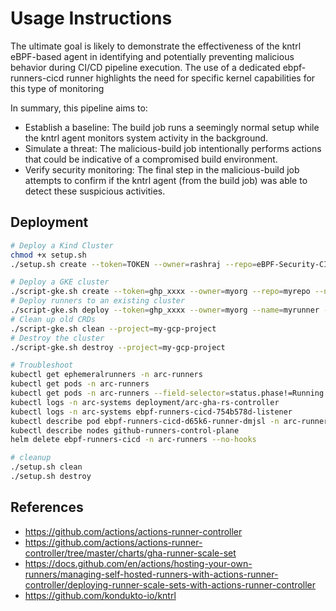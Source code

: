 # Usage Instructions

The ultimate goal is likely to demonstrate the effectiveness of the kntrl eBPF-based agent in identifying and potentially preventing malicious behavior during CI/CD pipeline execution. The use of a dedicated ebpf-runners-cicd runner highlights the need for specific kernel capabilities for this type of monitoring

In summary, this pipeline aims to:

* Establish a baseline: The build job runs a seemingly normal setup while the kntrl agent monitors system activity in the background.
* Simulate a threat: The malicious-build job intentionally performs actions that could be indicative of a compromised build environment.
* Verify security monitoring: The final step in the malicious-build job attempts to confirm if the kntrl agent (from the build job) was able to detect these suspicious activities.

## Deployment

```sh
# Deploy a Kind Cluster
chmod +x setup.sh
./setup.sh create --token=TOKEN --owner=rashraj --repo=eBPF-Security-CI-CD-Agent --name=ebpf-runners-cicd

# Deploy a GKE cluster
./script-gke.sh create --token=ghp_xxxx --owner=myorg --repo=myrepo --name=myrunner --project=my-gcp-project
# Deploy runners to an existing cluster
./script-gke.sh deploy --token=ghp_xxxx --owner=myorg --name=myrunner --project=my-gcp-project
# Clean up old CRDs
./script-gke.sh clean --project=my-gcp-project
# Destroy the cluster
./script-gke.sh destroy --project=my-gcp-project

# Troubleshoot
kubectl get ephemeralrunners -n arc-runners
kubectl get pods -n arc-runners
kubectl get pods -n arc-runners --field-selector=status.phase!=Running
kubectl logs -n arc-systems deployment/arc-gha-rs-controller 
kubectl logs -n arc-systems ebpf-runners-cicd-754b578d-listener
kubectl describe pod ebpf-runners-cicd-d65k6-runner-dmjsl -n arc-runners
kubectl describe nodes github-runners-control-plane
helm delete ebpf-runners-cicd -n arc-runners --no-hooks

# cleanup
./setup.sh clean
./setup.sh destroy
```

## References

- https://github.com/actions/actions-runner-controller
- https://github.com/actions/actions-runner-controller/tree/master/charts/gha-runner-scale-set
- https://docs.github.com/en/actions/hosting-your-own-runners/managing-self-hosted-runners-with-actions-runner-controller/deploying-runner-scale-sets-with-actions-runner-controller
- https://github.com/kondukto-io/kntrl
